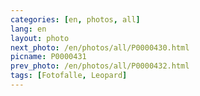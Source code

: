 ```yaml
---
categories: [en, photos, all]
lang: en
layout: photo
next_photo: /en/photos/all/P0000430.html
picname: P0000431
prev_photo: /en/photos/all/P0000432.html
tags: [Fotofalle, Leopard]
---
```

